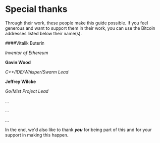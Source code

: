 # Special thanks

Through their work, these people make this guide possible. If you feel generous and want to support them in their work, you can use the Bitcoin addresses listed below their name(s). 

####Vitalik Buterin

_Inventor of Ethereum_

**Gavin Wood**

_C++/IDE/Whisper/Swarm Lead_

**Jeffrey Wilcke**

_Go/Mist Project Lead_



...

...

...

In the end, we'd also like to thank **_you_** for being part of this and for your support in making this happen. 